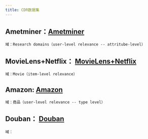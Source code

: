 ```yaml
---
title: CDR数据集
---
```


## Ametminer：[Ametminer](https://www.aminer.org/collaboration)
    域：Research domains（user-level relevance -- attritube-level）
## MovieLens+Netflix： [MovieLens+Netflix](https://grouplens.org/datasets/movielens/) 
    域：Movie（item-level relevance）
## Amazon: [Amazon](http://jmcauley.ucsd.edu/data/amazon/)
    域：商品（user-level relevance -- type level）
## Douban： [Douban](https://github.com/FengZhu-Joey/GA-DTCDR/tree/main/Data)
    域：
